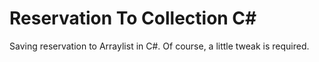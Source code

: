 # Reservation To Collection C#
Saving reservation to Arraylist in C#. Of course, a little tweak is required.
